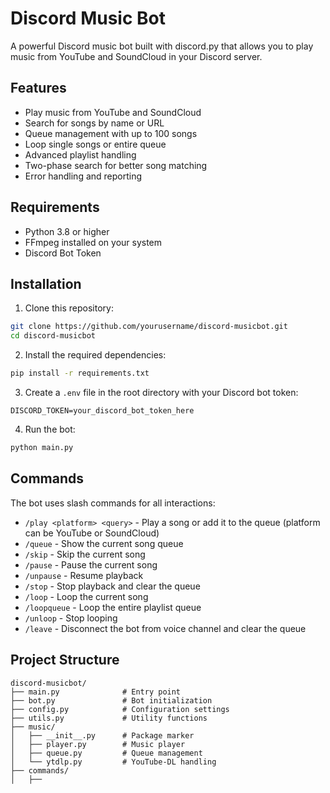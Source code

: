 # Discord Music Bot

A powerful Discord music bot built with discord.py that allows you to play music from YouTube and SoundCloud in your Discord server.

## Features

- Play music from YouTube and SoundCloud
- Search for songs by name or URL
- Queue management with up to 100 songs
- Loop single songs or entire queue
- Advanced playlist handling
- Two-phase search for better song matching
- Error handling and reporting

## Requirements

- Python 3.8 or higher
- FFmpeg installed on your system
- Discord Bot Token

## Installation

1. Clone this repository:
```sh
git clone https://github.com/yourusername/discord-musicbot.git
cd discord-musicbot
```

2. Install the required dependencies:
```sh
pip install -r requirements.txt
```

3. Create a `.env` file in the root directory with your Discord bot token:
```
DISCORD_TOKEN=your_discord_bot_token_here
```

4. Run the bot:
```sh
python main.py
```

## Commands

The bot uses slash commands for all interactions:

- `/play <platform> <query>` - Play a song or add it to the queue (platform can be YouTube or SoundCloud)
- `/queue` - Show the current song queue
- `/skip` - Skip the current song
- `/pause` - Pause the current song
- `/unpause` - Resume playback
- `/stop` - Stop playback and clear the queue
- `/loop` - Loop the current song
- `/loopqueue` - Loop the entire playlist queue
- `/unloop` - Stop looping
- `/leave` - Disconnect the bot from voice channel and clear the queue

## Project Structure

```
discord-musicbot/
├── main.py              # Entry point
├── bot.py               # Bot initialization
├── config.py            # Configuration settings
├── utils.py             # Utility functions
├── music/
│   ├── __init__.py      # Package marker
│   ├── player.py        # Music player
│   ├── queue.py         # Queue management
│   └── ytdlp.py         # YouTube-DL handling
├── commands/
│   ├──